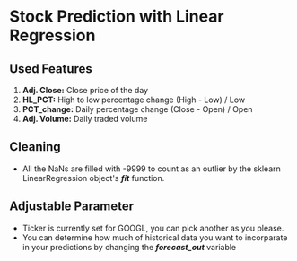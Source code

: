 # Stock Prediction with Linear Regression

## Used Features
1. **Adj. Close:** Close price of the day
2. **HL_PCT:** High to low percentage change (High - Low) / Low
3. **PCT_change:** Daily percentage change (Close - Open) / Open
4. **Adj. Volume:** Daily traded volume

## Cleaning
* All the NaNs are filled with -9999 to count as an outlier by the sklearn LinearRegression object's ***fit*** function.

## Adjustable Parameter
* Ticker is currently set for GOOGL, you can pick another as you please.
* You can determine how much of historical data you want to incorparate in your predictions by changing the ***forecast_out*** variable
